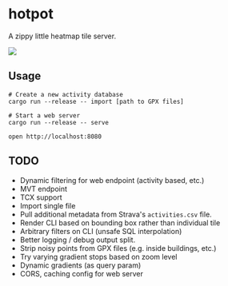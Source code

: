 # hotpot

A zippy little heatmap tile server.

![](https://user-images.githubusercontent.com/188935/273125894-7f76eabb-585b-405d-af16-a93df2d85cb4.png)

## Usage

```
# Create a new activity database
cargo run --release -- import [path to GPX files]

# Start a web server
cargo run --release -- serve

open http://localhost:8080
```


## TODO

- Dynamic filtering for web endpoint (activity based, etc.)
- MVT endpoint
- TCX support
- Import single file
- Pull additional metadata from Strava's `activities.csv` file.
- Render CLI based on bounding box rather than individual tile
- Arbitrary filters on CLI (unsafe SQL interpolation)
- Better logging / debug output split.
- Strip noisy points from GPX files (e.g. inside buildings, etc.)
- Try varying gradient stops based on zoom level
- Dynamic gradients (as query param)
- CORS, caching config for web server
